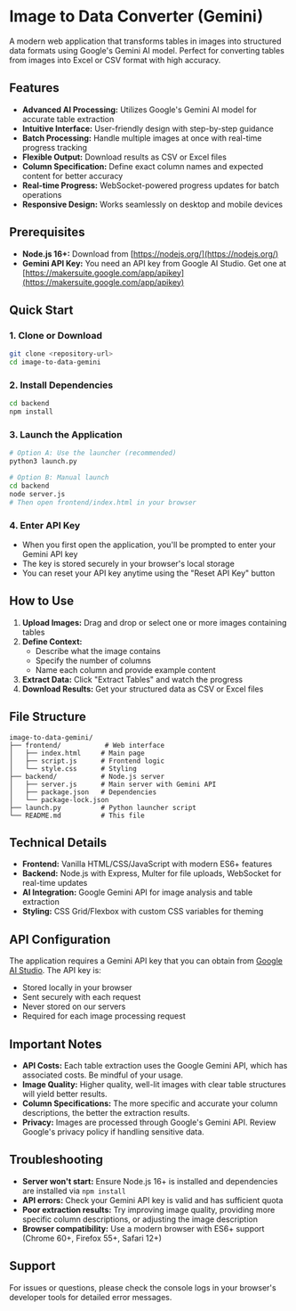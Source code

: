 # Image to Data Converter (Gemini)

A modern web application that transforms tables in images into structured data formats using Google's Gemini AI model. Perfect for converting tables from images into Excel or CSV format with high accuracy.

## Features

* **Advanced AI Processing:** Utilizes Google's Gemini AI model for accurate table extraction
* **Intuitive Interface:** User-friendly design with step-by-step guidance
* **Batch Processing:** Handle multiple images at once with real-time progress tracking
* **Flexible Output:** Download results as CSV or Excel files
* **Column Specification:** Define exact column names and expected content for better accuracy
* **Real-time Progress:** WebSocket-powered progress updates for batch operations
* **Responsive Design:** Works seamlessly on desktop and mobile devices

## Prerequisites

* **Node.js 16+:** Download from [https://nodejs.org/](https://nodejs.org/)
* **Gemini API Key:** You need an API key from Google AI Studio. Get one at [https://makersuite.google.com/app/apikey](https://makersuite.google.com/app/apikey)

## Quick Start

### 1. Clone or Download
```bash
git clone <repository-url>
cd image-to-data-gemini
```

### 2. Install Dependencies
```bash
cd backend
npm install
```

### 3. Launch the Application
```bash
# Option A: Use the launcher (recommended)
python3 launch.py

# Option B: Manual launch
cd backend
node server.js
# Then open frontend/index.html in your browser
```

### 4. Enter API Key
* When you first open the application, you'll be prompted to enter your Gemini API key
* The key is stored securely in your browser's local storage
* You can reset your API key anytime using the "Reset API Key" button

## How to Use

1. **Upload Images:** Drag and drop or select one or more images containing tables
2. **Define Context:** 
   - Describe what the image contains
   - Specify the number of columns
   - Name each column and provide example content
3. **Extract Data:** Click "Extract Tables" and watch the progress
4. **Download Results:** Get your structured data as CSV or Excel files

## File Structure

```
image-to-data-gemini/
├── frontend/           # Web interface
│   ├── index.html     # Main page
│   ├── script.js      # Frontend logic
│   └── style.css      # Styling
├── backend/           # Node.js server
│   ├── server.js      # Main server with Gemini API
│   ├── package.json   # Dependencies
│   └── package-lock.json
├── launch.py          # Python launcher script
└── README.md          # This file
```

## Technical Details

* **Frontend:** Vanilla HTML/CSS/JavaScript with modern ES6+ features
* **Backend:** Node.js with Express, Multer for file uploads, WebSocket for real-time updates
* **AI Integration:** Google Gemini API for image analysis and table extraction
* **Styling:** CSS Grid/Flexbox with custom CSS variables for theming

## API Configuration

The application requires a Gemini API key that you can obtain from [Google AI Studio](https://makersuite.google.com/app/apikey). The API key is:
* Stored locally in your browser
* Sent securely with each request
* Never stored on our servers
* Required for each image processing request

## Important Notes

* **API Costs:** Each table extraction uses the Google Gemini API, which has associated costs. Be mindful of your usage.
* **Image Quality:** Higher quality, well-lit images with clear table structures will yield better results.
* **Column Specifications:** The more specific and accurate your column descriptions, the better the extraction results.
* **Privacy:** Images are processed through Google's Gemini API. Review Google's privacy policy if handling sensitive data.

## Troubleshooting

* **Server won't start:** Ensure Node.js 16+ is installed and dependencies are installed via `npm install`
* **API errors:** Check your Gemini API key is valid and has sufficient quota
* **Poor extraction results:** Try improving image quality, providing more specific column descriptions, or adjusting the image description
* **Browser compatibility:** Use a modern browser with ES6+ support (Chrome 60+, Firefox 55+, Safari 12+)

## Support

For issues or questions, please check the console logs in your browser's developer tools for detailed error messages.
